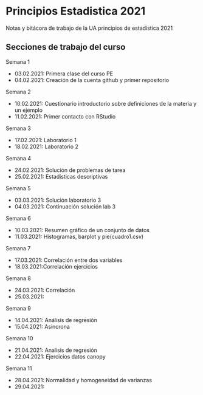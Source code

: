 # Principios Estadistica 2021
Notas y bitácora de trabajo de la UA principios de estadística 2021


## Secciones de trabajo del curso 

Semana 1
+ 03.02.2021: Primera clase del curso PE
+ 04.02.2021: Creación de la cuenta github  y primer repositorio

Semana 2
+ 10.02.2021: Cuestionario introductorio sobre definiciones de la materia y un ejemplo
+  11.02.2021: Primer contacto con RStudio

Semana 3
+ 17.02.2021: Laboratorio 1
+ 18.02.2021: Laboratorio 2

Semana 4
+ 24.02.2021: Solución de problemas de tarea
+ 25.02.2021: Estadisticas descriptivas

Semana 5
+ 03.03.2021: Solución laboratorio 3
+ 04.03.2021: Continuación solución lab 3

Semana 6
+ 10.03.2021: Resumen gráfico de un conjunto de datos
+ 11.03.2021: Histogramas, barplot y pie(cuadro1.csv)

Semana 7
+ 17.03.2021: Correlación entre dos variables
+ 18.03.2021:Correlación ejercicios

Semana 8 
+ 24.03.2021: Correlación
+ 25.03.2021: 

Semana 9
+ 14.04.2021: Análisis de regresión 
+ 15.04.2021: Asincrona

Semana 10
+ 21.04.2021: Analisis de regresión
+ 22.04.2021: Ejercicios datos canopy

Semana 11
+ 28.04.2021: Normalidad y homogeneidad de varianzas
+ 29.04.2021:
